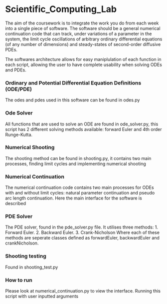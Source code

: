﻿# Scientific_Computing_Lab
The aim of the coursework is to integrate the work you do from each week into a single piece of software. The software should be a general numerical continuation code that can track, under variations of a parameter in the system, the limit cycle oscillations of arbitrary ordinary differential equations (of any number of dimensions) and steady-states of second-order diffusive PDEs.

The softwares architecture allows for easy maniplulation of each function in each script, allowing the user to have complete usability when solving ODEs and PDEs.

### Ordinary and Potential Differential Equation Definitions (ODE/PDE) 
The odes and pdes used in this software can be found in odes.py

### Ode Solver
All functions that are used to solve an ODE are found in ode_solver.py, this script has 2 different solving methods available: forward Euler and 4th order Runge-Kutta.

### Numerical Shooting 
The shooting method can be found in shooting.py, it contains two main processes, finding limit cycles and implementing numerical shooting

### Numerical Continuation
The numerical continuation code contains two main processes for ODEs with and without limit cycles: natural parameter continuation and pseudo arc length continuation.
Here the main interface for the software is described

### PDE Solver 
The PDE solver, found in the pde_solver.py file. It utilises three methods: 1. Forward Euler. 2. Backward Euler. 3. Crank-Nicholson Where each of these methods are seperate classes defined as forwardEuler, backwardEuler and crankNicholson.

### Shooting testing 
Found in shooting_test.py


### How to run
Please look at numerical_continuation.py to view the interface. Running this script with user inputted arguments
